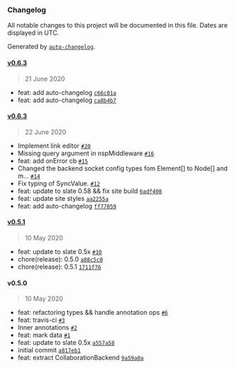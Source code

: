 ### Changelog

All notable changes to this project will be documented in this file. Dates are displayed in UTC.

Generated by [`auto-changelog`](https://github.com/CookPete/auto-changelog).

#### [v0.6.3](https://github.com/cudr/slate-collaborative/compare/v0.6.3...v0.6.3)

> 21 June 2020

- feat: add auto-changelog [`c66c01a`](https://github.com/cudr/slate-collaborative/commit/c66c01ac07d6e3ca59db765f45ce53868e103f31)
- feat: add auto-changelog [`ca8b4b7`](https://github.com/cudr/slate-collaborative/commit/ca8b4b741c79381e41319bf58a6980a30128be67)

#### [v0.6.3](https://github.com/cudr/slate-collaborative/compare/v0.5.1...v0.6.3)

> 22 June 2020

- Implement link editor [`#20`](https://github.com/cudr/slate-collaborative/pull/20)
- Missing query argument in nspMiddleware [`#16`](https://github.com/cudr/slate-collaborative/pull/16)
- feat: add onError cb [`#15`](https://github.com/cudr/slate-collaborative/pull/15)
- Changed the backend socket config types fom Element[] to Node[] and m… [`#14`](https://github.com/cudr/slate-collaborative/pull/14)
- Fix typing of SyncValue. [`#12`](https://github.com/cudr/slate-collaborative/pull/12)
- feat: update to slate 0.58 && fix site build [`6adf408`](https://github.com/cudr/slate-collaborative/commit/6adf4082dc9f81c52c779e23e6bbb8ebe6ef5e9d)
- feat: update site styles [`aa2255a`](https://github.com/cudr/slate-collaborative/commit/aa2255a03c605fbb6303298ef1ab462a088239d7)
- feat: add auto-changelog [`ff77059`](https://github.com/cudr/slate-collaborative/commit/ff77059a49402931e2d87a6e9b6d11d7549cb4c4)

#### [v0.5.1](https://github.com/cudr/slate-collaborative/compare/v0.5.0...v0.5.1)

> 10 May 2020

- feat: update to slate 0.5x [`#10`](https://github.com/cudr/slate-collaborative/pull/10)
- chore(release): 0.5.0 [`a88c5c0`](https://github.com/cudr/slate-collaborative/commit/a88c5c0ec967eeb107d2973f9c72537c537c830a)
- chore(release): 0.5.1 [`1711f76`](https://github.com/cudr/slate-collaborative/commit/1711f76f9b802c7d8369936a457f434d4b1f192b)

#### v0.5.0

> 10 May 2020

- feat: refactoring types && handle annotation ops [`#6`](https://github.com/cudr/slate-collaborative/pull/6)
- feat: travis-ci [`#3`](https://github.com/cudr/slate-collaborative/pull/3)
- Inner annotations [`#2`](https://github.com/cudr/slate-collaborative/pull/2)
- feat: mark data [`#1`](https://github.com/cudr/slate-collaborative/pull/1)
- feat: update to slate 0.5x [`a557a58`](https://github.com/cudr/slate-collaborative/commit/a557a58bda775107a37054bf4a8a697569308d48)
- initial commit [`a817eb1`](https://github.com/cudr/slate-collaborative/commit/a817eb1cebf296495099e67a7939e7a09f0e5b48)
- feat: extract CollaborationBackend [`9a59a0a`](https://github.com/cudr/slate-collaborative/commit/9a59a0ac34754f89dd7d8f7943b7073ad042e8bb)
